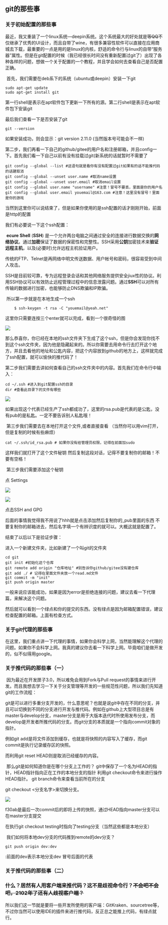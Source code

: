 ## git的那些事

### 关于初始配置的那些事

​	最近，我又重装了一个linux系统—deepin系统。这个系统最大的好处就是~~等QQ~~不仅继承了优秀的UI设计，而且自带了wine，有很多兼容性软件可以直接在应用商城去下载，最重要的一点是用的是linux的内核，舒适的命令行与linux的自带“服务器”属性。但是在git配置的时候（我已经很长时间没有重新配置过git了）出现了各种各样的问题，想做一个关于配置的一个教程，并且学会如何去查看自己是否配置正确。

​	首先，我们需要在deb系下的系统（ubuntu或deepin）安装一下git

```shell
sudo apt-get update 
sudo apt-get install git
```

第一行shell是表示在apt软件包下更新一下所有的源。第二行shell是表示在apt软件包下安装git

最后我们查看一下是否安装了git

```shell
git --version
```

如果安装成功，则会显示：git version 2.11.0  (当然版本号可能会不一样)

​	第二步，我们再看一下自己的github/gitee的用户名和注册邮箱，并且config一下。首先我们看一下自己以前有没有挂载过git(新系统的话就暂时不需要了

```shell
git config --global --list #这语句就是看你有没有配置过git如果有的话不能推代码的话建取消
git config --global --unset user.name #取消name设置
git config --global --unset user.email #取消email设置
git config --global user.name "username" #注意！冒号不要丢，里面是你的用户名
git config --global user.email youemail@163.com #注意！这里没有冒号！里面是你的游戏
```

当然到这里你可以说结束了，但是如果你使用的是ssh配置的话才刚刚开始，前面是http的配置

我们有必要说一下这个ssh配置：

​        **ecure Shell** (**SSH**) 是一个允许两台电脑之间通过安全的连接进行数据交换的**网络协议**。通过**加密**保证了数据的保密性和完整性。SSH采用**公钥**加密技术来**验证远程主机**，以及(必要时)允许远程主机验证用户。

​	传统的FTP、Telnet是再网络中明文传送数据、用户帐号和密码，很容易受到中间人攻击。

​	SSH是目前较可靠，专为远程登录会话和其他网络服务提供安全jiux性的协议。利用SSH协议可以有效防止远程管理过程中的信息泄露问题。通过**SSH**可以对所有传输的数据进行加密，也能够防止DNS欺骗和IP欺骗。

​	所以第一步就是在本地生成一个ssh 

```shell
    $ ssh-keygen -t rsa -C "youemail@yeah.net"
```

这里你只需要连按三个enter就可以完成，看到一个很奇怪的图

![](https://s1.ax1x.com/2020/10/10/06RR6U.png)

那么恭喜你，你已经在本地的ssh文件夹下生成了这个ssh，但是你会发现你找不到这个ssh文件夹，因为他是隐藏起来的。所以你需要去用命令行去打开这个地方，并且去看他的地址和公匙内容，把这个内容放到github的地方上，这样就完成了ssh配置，就可以愉快的推代码了！

​	第二步我们需要去讲如何查看自己的ssh文件夹中的内容。首先我们在命令行中输入：

```shell
cd ~/.ssh #进入到git配置ssh的目录
dir #查看此目录下的文件有哪些
```

![](https://s1.ax1x.com/2020/10/11/0ck0u6.png)

如果出现这个代表已经生产了ssh都成功了，这里的rsa.pub是代表的是公匙，没有pub的是私匙。一定不要告诉别人私匙哦！

​	第三步我们需要去在本地打开这个文件,或者直接查看 （当然你可以用vim打开，但是复制的时候有些麻烦）

```
cat ~/.ssh/id_rsa.pub # 如果你没有给管理员权限，记得在前面加sudo
```

这样我们就打开了这个文件秘钥 然后复制这段对话，记得不要复制你的邮箱！不要有空格！

​	第三步我们需要添加这个秘钥  

点 Settings

![](https://s1.ax1x.com/2020/10/11/0gjYan.png)

![](https://s1.ax1x.com/2020/10/11/0gj1Kg.png)

点击SSH and GPG  

后面的事情我觉得我不用说了hhh就是点击添加然后复制你的_pub里面的东西 不要复制你的邮箱进去，然后名字填一个有辨识度的就可以。大概这就是配置了。

结束了以后以下是验证步骤：

进入一个新建文件夹，比如新建了一个叫git的文件夹

```shell
cd git
git init #初始化这个仓库
git remote add origin "仓库地址" #别告诉你github/gitee没有建仓库
git add ./ # 记得在里面文件夹放一个read.md文件
git commit -m "init" 
git push origin master
```

一般来说应该能成功，如果是因为error是拒绝连接的问题，建议去看一下代理篇，来解决这个问题。

然后就可以看到一个绿点和你的提交的东西。没有绿点是因为邮箱配置错误，建议检查配置的邮箱。上面有检查方式。

### 关于git代理的那些事

​	在这里，我们重点讲一下代理的事情，如果你会科学上网，当然能理解这个代理的问题。如果你不会科学上网。我真的建议你去看一下科学上网。毕竟咱们是做开发的，似不似得用google。

### 关于推代码的那些事（一）

​	因为最近在开发匣子3.0，所以难免会用到Fork与Pull request的事情来进行开发。而且我想去学习一下关于分支管理等开发的一些规范性问题，所以我们先知道git的工作流程：

​	git是可以进行多重分支开发的，什么意思呢？也就是说git中存在不同的分支，并且可以切换到不同的分支进行开发与推代码。例如在github上大型项目总是有master与develop分支，master分支是用于大版本迭代时所使用发布分支，而develop是开发者所推代码的分支。而git分支的本质就是一个指向commit对象的指针。

例如git add是将文件添加到缓存，也就是将快照的内容写入了缓存，而git commit是执行记录缓存区的快照。

而利用git reset HEAD则是取消已经缓存的内容。

​	那么git是如何知道你是在哪个分支上工作的？ git中保存了一个名为HEAD的指针，HEAD指针指向正在工作的本地分支的指针 利用git checkout命令来进行操作HEAD指针。 git branch命令来查看当前所在的分支 

git checkout  <分支名字>来切换分支。

![](https://s3.ax1x.com/2020/11/15/DivGss.png)

f30ab是最后一次commit后的即将上传的快照，通过HEAD指向master分支可以在master分支提交

在执行git checkout testing时指向了testing分支（当然这些都是本地分支）

​	我们如何将本地dev分支的代码推到remote的dev分支？

```git
git push origin dev:dev  
```

:前面的dev表示本地分支dev 冒号后面的代表

### 关于推代码的那些事（二）

### 什么？居然有人用客户端来推代码？这不是歧视命令行？~~不会吧不会吧，2102年了还有人歧视客户端？~~

所以我们这一节就是要将一些开发所使用的客户端：GitKraken、sourcetree等，不过你当然可以使用IDE的插件来进行推代码，反正总之能推上代码，有绿点就行。



 

 

 




